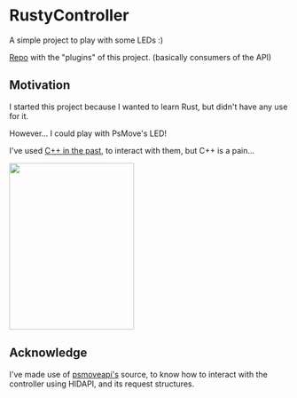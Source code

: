 # RustyController

A simple project to play with some LEDs :)

[Repo](https://github.com/LegendL3n/RustyController-plugins) with the "plugins" of this project. (basically consumers of the API)

## Motivation

I started this project because I wanted to learn Rust, but didn't have any use for it.

However... I could play with PsMove's LED!

I've used [C++ in the past](https://github.com/LegendL3n/MembroEsquerdo), to interact with them, but C++ is a pain...

<img src="https://user-images.githubusercontent.com/10091092/202859082-c300ed83-9257-4b15-b10f-7cdc3408996e.png?$native--t$" width="225" height="300">

## Acknowledge

I've made use of [psmoveapi's](https://github.com/thp/psmoveapi) source, to know how to interact with the controller using HIDAPI, and its request structures.
